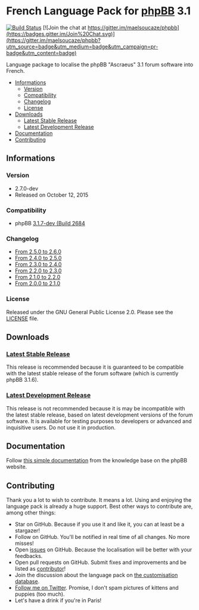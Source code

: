 # French Language Pack for [phpBB](https://www.phpbb.com/) 3.1

[![Build Status](https://travis-ci.org/maelsoucaze/phpbb.svg?branch=ascraeus)](https://travis-ci.org/maelsoucaze/phpbb) [![Join the chat at https://gitter.im/maelsoucaze/phpbb](https://badges.gitter.im/Join%20Chat.svg)](https://gitter.im/maelsoucaze/phpbb?utm_source=badge&utm_medium=badge&utm_campaign=pr-badge&utm_content=badge)

Language package to localise the phpBB "Ascraeus" 3.1 forum software into French.

- [Informations](https://github.com/maelsoucaze/phpbb/tree/ascraeus#informations)
  - [Version](https://github.com/maelsoucaze/phpbb/tree/ascraeus#version)
  - [Compatibility](https://github.com/maelsoucaze/phpbb/tree/ascraeus#compatibility)
  - [Changelog](https://github.com/maelsoucaze/phpbb/tree/ascraeus#changelog)
  - [License](https://github.com/maelsoucaze/phpbb/tree/ascraeus#license)
- [Downloads](https://github.com/maelsoucaze/phpbb/tree/ascraeus#downloads)
	- [Latest Stable Release](https://github.com/maelsoucaze/phpbb/tree/ascraeus#latest-stable-release)
	- [Latest Development Release](https://github.com/maelsoucaze/phpbb/tree/ascraeus#latest-development-release)
- [Documentation](https://github.com/maelsoucaze/phpbb/tree/ascraeus#documentation)
- [Contributing](https://github.com/maelsoucaze/phpbb/tree/ascraeus#contributing)

## Informations

### Version

- 2.7.0-dev
- Released on October 12, 2015

### Compatibility

- phpBB [3.1.7-dev (Build 2684](https://bamboo.phpbb.com/browse/PHPBB3-DEVELOP-2684)

### Changelog

- [From 2.5.0 to 2.6.0](https://github.com/maelsoucaze/phpbb/compare/v2.5.0-build.149...v2.6.0-build.155)
- [From 2.4.0 to 2.5.0](https://github.com/maelsoucaze/phpbb/compare/v2.4.0-build.148...v2.5.0-build.149)
- [From 2.3.0 to 2.4.0](https://github.com/maelsoucaze/phpbb/compare/v2.3.0-build.138...v2.4.0-build.148)
- [From 2.2.0 to 2.3.0](https://github.com/maelsoucaze/phpbb/compare/v2.2.0-build.137...v2.3.0-build.138)
- [From 2.1.0 to 2.2.0](https://github.com/maelsoucaze/phpbb/compare/v2.1.0-build.136...v2.2.0-build.137)
- [From 2.0.0 to 2.1.0](https://github.com/maelsoucaze/phpbb/compare/v2.0.0-build.133...v2.1.0-build.136)

### License

Released under the GNU General Public License 2.0. Please see the [LICENSE](https://github.com/maelsoucaze/phpbb/blob/ascraeus/language/fr/LICENSE) file.

## Downloads

### [Latest Stable Release](https://www.phpbb.com/customise/db/download/119661)

This release is recommended because it is guaranteed to be compatible with the latest stable release of the forum software (which is currently phpBB 3.1.6).

### [Latest Development Release](https://github.com/maelsoucaze/phpbb/archive/ascraeus.zip)

This release is not recommended because it is may be incompatible with the latest stable release, based on latest development versions of the forum software. It is available for testing purposes to developers or advanced and inquisitive users. Do not use it in production.

## Documentation

Follow [this simple documentation](https://www.phpbb.com/support/docs/en/3.0/kb/article/how-to-install-a-language-pack/) from the knowledge base on the phpBB website.

## Contributing

Thank you a lot to wish to contribute. It means a lot. Using and enjoying the language pack is already a huge support. Best other ways to contribute are, among other things:

- Star on GitHub. Because if you use it and like it, you can at least be a stargazer!
- Follow on GitHub. You'll be notified in real time of all changes. No more misses!
- Open [issues](https://github.com/maelsoucaze/phpbb/issues) on GitHub. Because the localisation will be better with your feedbacks.
- Open pull requests on GitHub. Submit fixes and improvements and be listed as [contributor](https://github.com/maelsoucaze/phpbb/graphs/contributors)!
- Join the discussion about the language pack on [the customisation database](https://www.phpbb.com/customise/db/translation/french/support).
- [Follow me on Twitter](https://twitter.com/maelsoucaze). Promise, I don't spam pictures of kittens and puppies (too much).
- Let's have a drink if you're in Paris!
